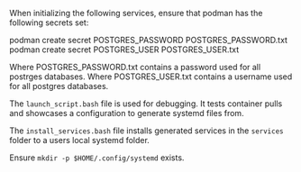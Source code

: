 When initializing the following services, ensure that podman has the following secrets set:

podman create secret POSTGRES_PASSWORD POSTGRES_PASSWORD.txt
podman create secret POSTGRES_USER POSTGRES_USER.txt

Where POSTGRES_PASSWORD.txt contains a password used for all postrges databases.
Where POSTGRES_USER.txt contains a username used for all postgres databases.

The `launch_script.bash` file is used for debugging. It tests container pulls and showcases a configuration to generate systemd files from.

The `install_services.bash` file installs generated services in the `services` folder to a users local systemd folder.

Ensure `mkdir -p $HOME/.config/systemd` exists.
